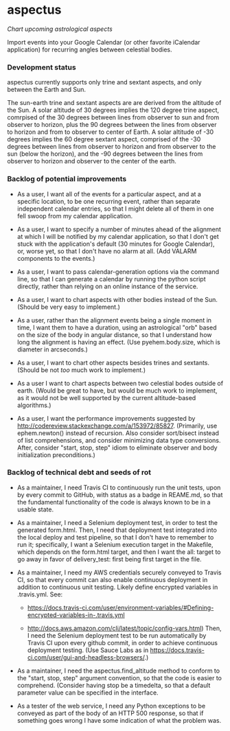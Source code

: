 aspectus
===
*Chart upcoming astrological aspects*

Import events into your Google Calendar (or other favorite iCalendar application) for recurring angles between celestial bodies.

### Development status
aspectus currently supports only trine and sextant aspects, and only between the Earth and Sun.

The sun-earth trine and sextant aspects are are derived from the altitude of the Sun.  A solar altitude of 30 degrees implies the 120 degree trine aspect, comrpised of the 30 degrees between lines from observer to sun and from observer to horizon, plus the 90 degrees between the lines from observer to horizon and from to observer to center of Earth.  A solar altitude of -30 degrees implies the 60 degree sextant aspect, comprised of the -30 degrees between lines from observer to horizon and from observer to the sun (below the horizon), and the -90 degrees between the lines from observer to horizon and observer to the center of the earth.

### Backlog of potential improvements
* As a user, I want all of the events for a particular aspect, and at a specific location, to be one recurring event, rather than separate independent calendar entries, so that I might delete all of them in one fell swoop from my calendar application.

* As a user, I want to specify a number of minutes ahead of the alignment at which I will be notified by my calendar application, so that I don't get stuck with the application's default (30 minutes for Google Calendar), or, worse yet, so that I don't have no alarm at all. (Add VALARM components to the events.)

* As a user, I want to pass calendar-generation options via the command line, so that I can generate a calendar by running the python script directly, rather than relying on an online instance of the service.

* As a user, I want to chart aspects with other bodies instead of the Sun.  (Should be very easy to implement.)

* As a user, rather than the alignment events being a single moment in time, I want them to have a duration, using an astrological "orb" based on the size of the body in angular distance, so that I understand how long the alignment is having an effect.  (Use pyehem.body.size, which is diameter in arcseconds.)

* As a user, I want to chart other aspects besides trines and sextants.  (Should be not *too* much work to implement.)

* As a user I want to chart aspects between two celestial bodes outside of earth.  (Would be great to have, but would be much work to implement, as it would not be well supported by the current altitude-based algorithms.)

* As a user, I want the performance improvements suggested by http://codereview.stackexchange.com/a/153972/85827.  (Primarily, use ephem.newton() instead of recursion.  Also consider sort/bisect instead of list comprehensions, and consider minimizing data type conversions.  After, consider "start, stop, step" idiom to eliminate observer and body initialization preconditions.)

### Backlog of technical debt and seeds of rot
* As a maintainer, I need Travis CI to continuously run the unit tests, upon by every commit to GitHub, with status as a badge in REAME.md, so that the fundamental functionality of the code is always known to be in a usable state.

* As a maintainer, I need a Selenium deployment test, in order to test the generated form.html.  Then, I need that deployment test integrated into the local deploy and test pipeline, so that I don't have to remember to run it; specifically, I want a Selenium execution target in the Makefile, which depends on the form.html target, and then I want the all: target to go away in favor of delivery_test: first being first target in the file.

* As a maintainer, I need my AWS credentials securely conveyed to Travis CI, so that every commit can also enable continuous deployment in addition to continuous unit testing.
Likely define encrypted variables in .travis.yml.  See:
    * https://docs.travis-ci.com/user/environment-variables/#Defining-encrypted-variables-in-.travis.yml

    * http://docs.aws.amazon.com/cli/latest/topic/config-vars.html)
Then, I need the Selenium deployment test to be run automatically by Travis CI upon every github commit, in order to achieve continuous deployment testing.  (Use Sauce Labs as in https://docs.travis-ci.com/user/gui-and-headless-browsers/.)

* As a maintainer, I need the aspectus.find_altitude method to conform to the "start, stop, step" argument convention, so that the code is easier to comprehend.  (Consider having stop be a timedelta, so that a default parameter value can be specified in the interface.

* As a tester of the web service, I need any Python exceptions to be conveyed as part of the body of an HTTP 500 response, so that if something goes wrong I have some indication of what the problem was.
